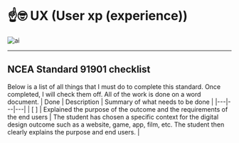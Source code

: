# ☝️🤓 UX (User xp (experience))

![ai](https://i.imgur.com/TEYi0vZ.png)



--- 
## NCEA Standard 91901 checklist
Below is a list of all things that I must do to complete this standard. Once completed, I will check them off. All of the work is done on a word document.
| Done | Description | Summary of what needs to be done | 
|---|---|---|
| [ ] | Explained the purpose of the outcome and the requirements of the end users | The student has chosen a specific context for the digital design outcome such as a website, game, app, film, etc. The student then clearly explains the purpose and end users. |
